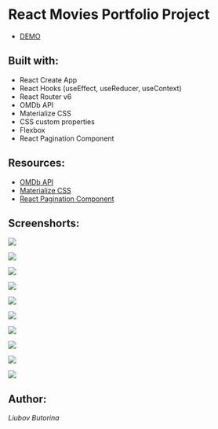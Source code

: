 # React Movies Portfolio Project

- [DEMO](https://liubovbutorina7.github.io/react-movies/)

## Built with:

- React Create App
- React Hooks (useEffect, useReducer, useContext)
- React Router v6 
- OMDb API
- Materialize CSS
- CSS custom properties
- Flexbox
- React Pagination Component

## Resources:

- [OMDb API](https://www.omdbapi.com/)
- [Materialize CSS](https://materializecss.com/)
- [React Pagination Component](https://mui.com/material-ui/react-pagination/)

## Screenshorts:

![](./public/screenshots/react-movies10.png)

![](./public/screenshots/react-movies11.png)

![](./public/screenshots/react-movies12.png)

![](./public/screenshots/react-movies17.png)

![](./public/screenshots/react-movies14.png)

![](./public/screenshots/react-movies13.png)

![](./public/screenshots/react-movies18.png)

![](./public/screenshots/react-movies19.png)

![](./public/screenshots/react-movies15.png)

![](./public/screenshots/react-movies16.png)

## Author:

_Liubov Butorina_